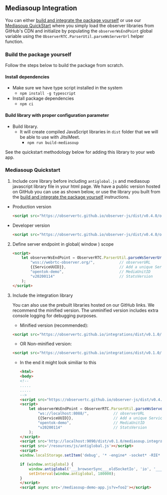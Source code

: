 
## Mediasoup Integration

You can either [build and integrate the package yourself](#build)
or use our [Mediasoup QuickStart](#quickstart) where you simply load the observer
libraries from GitHub's CDN and initialize by populating the `observerWsEndPoint` global variable using the
`ObserverRTC.ParserUtil.parseWsServerUrl` helper function.

### Build the package yourself <a name="build"></a>

Follow the steps below to build the package from scratch.


#### Install dependencies

- Make sure we have type script installed in the system
    - `npm install -g typescript`
- Install package dependencies
    - `npm ci`

#### Build library with proper configuration parameter

- Build library.
    - It will create compiled JavaScript libraries in `dist` folder that we will be able to use with JitsiMeet.
        -  `npm run build-mediasoup`

    
See the quickstart methodology below for adding this library to your web app.


### Mediasoup Quickstart <a name="quickstart"></a>

1. Include core library before including `antiglobal.js` and mediasoup javascript library file in your html page.
   We have a public version hosted on GitHub you can use as shown below,
   or use the library you built from the [build and integrate the package yourself](#build) instructions.
   
  - Production version
    ```html 
    <script src="https://observertc.github.io/observer-js/dist/v0.4.0/observer.min.js"></script>
    ```
  - Developer version
    ```html 
    <script src="https://observertc.github.io/observer-js/dist/v0.4.0/observer.js"></script>
    ```

2. Define server endpoint in global( window ) scope
    ```html
    <script>
        let observerWsEndPoint = ObserverRTC.ParserUtil.parseWsServerUrl(
            "wss://webrtc-observer.org/",           // observerURL
            {{ServiceUUID}},                        // Add a unique ServiceUUID here
            "opentok-demo",                         // MediaUnitID
            "v20200114"                             // StatsVersion
        );
    </script>
    `````

3. Include the integration library

    You can also use the prebuilt libraries hosted on our GitHub links.
    We recommend the minified version. The unminified version includes extra console logging for debugging purposes.

    - Minified version (recommended):
    ```html 
    <script src="https://observertc.github.io/integrations/dist/v0.1.0/mediasoup.integration.min.js"></script>
    ```

    - OR Non-minified version:
    ```html 
    <script src="https://observertc.github.io/integrations/dist/v0.1.0/mediasoup.integration.js"></script>
    ```

    - In the end it might look similiar to this
        ```html
        <html>
        <body>
      <!--  
      .....
      .....
      -->      
        <script src="https://observertc.github.io/observer-js/dist/v0.4.0/observer.js"></script>
        <script>
            let observerWsEndPoint = ObserverRTC.ParserUtil.parseWsServerUrl(
                "ws://localhost:8088/",           // observerURL
                {{ServiceUUID}},                  // Add a unique ServiceUUID here
                "opentok-demo",                   // MediaUnitID
                "v20200114"                       // StatsVersion
            );
        </script>
        <script src='http://localhost:9090/dist/v0.1.0/mediasoup.integration.js'></script>
        <script src='/resources/js/antiglobal.js'></script>
        <script>
        window.localStorage.setItem('debug', '* -engine* -socket* -RIE* *WARN* *ERROR*');
        
        if (window.antiglobal) {
            window.antiglobal('___browserSync___oldSocketIo', 'io', '___browserSync___', '__core-js_shared__');
            setInterval(window.antiglobal, 180000);
        }
        </script>
        <script async src='/mediasoup-demo-app.js?v=foo2'></script>
      
      ```
    
